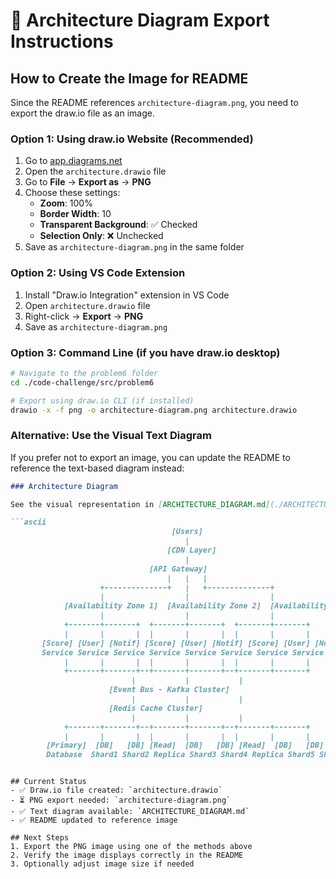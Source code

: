 # 📸 Architecture Diagram Export Instructions

## How to Create the Image for README

Since the README references `architecture-diagram.png`, you need to export the draw.io file as an image.

### Option 1: Using draw.io Website (Recommended)
1. Go to [app.diagrams.net](https://app.diagrams.net) 
2. Open the `architecture.drawio` file
3. Go to **File** → **Export as** → **PNG**
4. Choose these settings:
   - **Zoom**: 100%
   - **Border Width**: 10
   - **Transparent Background**: ✅ Checked
   - **Selection Only**: ❌ Unchecked
5. Save as `architecture-diagram.png` in the same folder

### Option 2: Using VS Code Extension
1. Install "Draw.io Integration" extension in VS Code
2. Open `architecture.drawio` file
3. Right-click → **Export** → **PNG**
4. Save as `architecture-diagram.png`

### Option 3: Command Line (if you have draw.io desktop)
```bash
# Navigate to the problem6 folder
cd ./code-challenge/src/problem6

# Export using draw.io CLI (if installed)
drawio -x -f png -o architecture-diagram.png architecture.drawio
```

### Alternative: Use the Visual Text Diagram

If you prefer not to export an image, you can update the README to reference the text-based diagram instead:

```markdown
### Architecture Diagram

See the visual representation in [ARCHITECTURE_DIAGRAM.md](./ARCHITECTURE_DIAGRAM.md#system-architecture-diagram)

```ascii
                                    [Users]
                                       |
                                   [CDN Layer]
                                       |
                               [API Gateway]
                                   |   |   |
                    +--------------+   |   +--------------+
                    |                  |                  |
            [Availability Zone 1]  [Availability Zone 2]  [Availability Zone 3]
                    |                  |                  |
            +-------+-------+  +-------+-------+  +-------+-------+
            |       |       |  |       |       |  |       |       |
       [Score] [User] [Notif] [Score] [User] [Notif] [Score] [User] [Notif]
       Service Service Service Service Service Service Service Service Service
            |       |       |  |       |       |  |       |       |
            +-------+-------+--+-------+-------+--+-------+-------+
                           |           |           |
                      [Event Bus - Kafka Cluster]
                           |           |           |
                      [Redis Cache Cluster]
                           |           |           |
            +-------+-------+--+-------+-------+--+-------+-------+
            |       |       |  |       |       |  |       |       |
        [Primary]  [DB]   [DB] [Read]  [DB]   [DB] [Read]  [DB]   [DB]
        Database  Shard1 Shard2 Replica Shard3 Shard4 Replica Shard5 Shard6
```
```

## Current Status
- ✅ Draw.io file created: `architecture.drawio`
- ⏳ PNG export needed: `architecture-diagram.png` 
- ✅ Text diagram available: `ARCHITECTURE_DIAGRAM.md`
- ✅ README updated to reference image

## Next Steps
1. Export the PNG image using one of the methods above
2. Verify the image displays correctly in the README
3. Optionally adjust image size if needed
